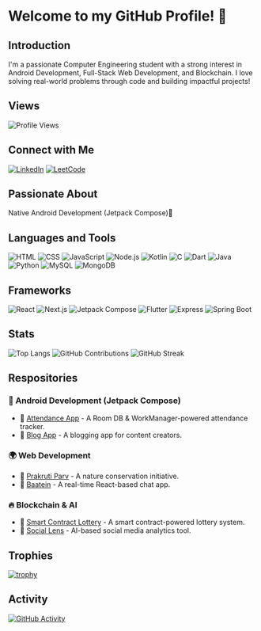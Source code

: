 # Welcome to my GitHub Profile! 👋

## Introduction
I'm a passionate Computer Engineering student with a strong interest in Android Development, Full-Stack Web Development, and Blockchain. I love solving real-world problems through code and building impactful projects!

## Views 
![Profile Views](https://komarev.com/ghpvc/?username=toshit-dh)

## Connect with Me
 [![LinkedIn](https://img.shields.io/badge/LinkedIn-Connect-blue)](https://www.linkedin.com/in/toshit-d-h-a2607b23b/)
 [![LeetCode](https://img.shields.io/badge/LeetCode-Compete-yellow)](https://leetcode.com/u/dato_19/)

## Passionate About
Native Android Development (Jetpack Compose)📱

## Languages and Tools
![HTML](https://img.shields.io/badge/-HTML-E34F26?logo=html5&logoColor=white)
![CSS](https://img.shields.io/badge/-CSS-1572B6?logo=css3&logoColor=white)
![JavaScript](https://img.shields.io/badge/-JavaScript-F7DF1E?logo=javascript&logoColor=black)
![Node.js](https://img.shields.io/badge/-Node.js-339933?logo=node.js&logoColor=white)
![Kotlin](https://img.shields.io/badge/-Kotlin-0095D5?logo=kotlin&logoColor=white)
![C](https://img.shields.io/badge/-C-A8B9CC?logo=c&logoColor=white)
![Dart](https://img.shields.io/badge/-Dart-0175C2?logo=dart&logoColor=white)
![Java](https://img.shields.io/badge/-Java-007396?logo=java&logoColor=white)
![Python](https://img.shields.io/badge/-Python-3776AB?logo=python&logoColor=white)
![MySQL](https://img.shields.io/badge/-MySQL-4479A1?logo=mysql&logoColor=white)
![MongoDB](https://img.shields.io/badge/-MongoDB-47A248?logo=mongodb&logoColor=white)

## Frameworks
![React](https://img.shields.io/badge/-React-61DAFB?logo=react&logoColor=white)
![Next.js](https://img.shields.io/badge/-Next.js-000000?logo=next.js&logoColor=white)
![Jetpack Compose](https://img.shields.io/badge/-Jetpack%20Compose-6200EE?logo=android&logoColor=white)
![Flutter](https://img.shields.io/badge/-Flutter-02569B?logo=flutter&logoColor=white)
![Express](https://img.shields.io/badge/-Express-000000?logo=express&logoColor=white)
![Spring Boot](https://img.shields.io/badge/-Spring%20Boot-6DB33F?logo=spring&logoColor=white)

## Stats
![Top Langs](https://github-readme-stats.vercel.app/api/top-langs/?username=toshit-dh&layout=compact)
![GitHub Contributions](https://github-readme-stats.vercel.app/api?username=toshit-dh&show_icons=true&line_height=27&count_private=true&theme=default)
![GitHub Streak](https://github-readme-streak-stats.herokuapp.com/?user=toshit-dh)


## Respositories

### 🚀 Android Development (Jetpack Compose)
- 📌 [Attendance App](https://github.com/toshit-dh/attendance-app) - A Room DB & WorkManager-powered attendance tracker.
- 📝 [Blog App](https://github.com/toshit-dh/blog-app-android) - A blogging app for content creators.

### 🌍 Web Development
- 🌱 [Prakruti Parv](https://github.com/toshit-dh/prakruti-parv) - A nature conservation initiative.
- 💬 [Baatein](https://github.com/toshit-dh/realtime-chat-app) - A real-time React-based chat app.

### 🔥 Blockchain & AI
- 🎰 [Smart Contract Lottery](https://github.com/toshit-dh/smart-contract-lottery) - A smart contract-powered lottery system.
- 🤖 [Social Lens](https://github.com/toshit-dh/social-lens.git) - AI-based social media analytics tool.


## Trophies

[![trophy](https://github-profile-trophy.vercel.app/?username=toshit-dh)](https://github.com/ryo-ma/github-profile-trophy)

## Activity 

[![GitHub Activity](https://github-readme-activity-graph.vercel.app/graph?username=toshit-dh&theme=react-dark)](https://github.com/toshit-dh)







